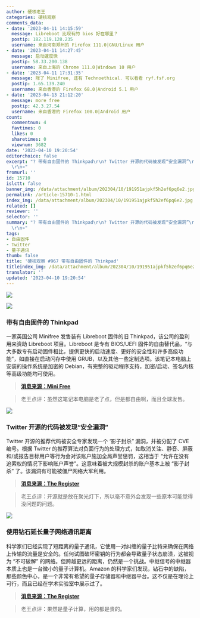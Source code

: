 ```yaml
---
author: 硬核老王
categories: 硬核观察
comments_data:
- date: '2023-04-11 14:15:59'
  message: Libreboot 比现有的 bios 好在哪里？
  postip: 182.119.128.235
  username: 来自河南郑州的 Firefox 111.0|GNU/Linux 用户
- date: '2023-04-11 14:27:45'
  message: 启动速度快
  postip: 58.33.200.138
  username: 来自上海的 Chrome 111.0|Windows 10 用户
- date: '2023-04-11 17:31:35'
  message: 除了 Minifree, 还有 Technoethical. 可以看看 ryf.fsf.org
  postip: 1.65.139.240
  username: 来自香港的 Firefox 68.0|Android 5.1 用户
- date: '2023-04-13 21:12:20'
  message: more free
  postip: 42.3.27.54
  username: 来自香港的 Firefox 100.0|Android 用户
count:
  commentnum: 4
  favtimes: 0
  likes: 0
  sharetimes: 0
  viewnum: 3682
date: '2023-04-10 19:20:54'
editorchoice: false
excerpt: "? 带有自由固件的 Thinkpad\r\n? Twitter 开源的代码被发现“安全漏洞”\r\n? 使用钻石延长量子网络通讯距离\r\n»
  \r\n»"
fromurl: ''
id: 15710
islctt: false
banner_img: /data/attachment/album/202304/10/191951ajpkf5h2ef6pq6e2.jpg
permalink: /article-15710-1.html
index_img: /data/attachment/album/202304/10/191951ajpkf5h2ef6pq6e2.jpg
related: []
reviewer: ''
selector: ''
summary: "? 带有自由固件的 Thinkpad\r\n? Twitter 开源的代码被发现“安全漏洞”\r\n? 使用钻石延长量子网络通讯距离\r\n»
  \r\n»"
tags:
- 自由固件
- Twitter
- 量子通讯
thumb: false
title: '硬核观察 #967 带有自由固件的 Thinkpad'
titleindex_img: /data/attachment/album/202304/10/191951ajpkf5h2ef6pq6e2.jpg
translator: ''
updated: '2023-04-10 19:20:54'
---
```


![](/data/attachment/album/202304/10/191951ajpkf5h2ef6pq6e2.jpg)


![](/data/attachment/album/202304/10/192001tvoqqcoc3cna33xn.jpg)


### 带有自由固件的 Thinkpad


一家英国公司 Minifree 发售装有 Libreboot 固件的旧 Thinkpad，该公司的盈利用来资助 Libreboot 项目。Libreboot 是专有 BIOS/UEFI 固件的自由替代品，“与大多数专有启动固件相比，提供更快的启动速度、更好的安全性和许多高级功能”，如直接在启动闪存中使用 GRUB，以及其他一些定制选项。该笔记本电脑上安装的操作系统是加密的 Debian，有完整的驱动程序支持，加密/启动、签名内核等高级功能均可使用。



> 
> **[消息来源：Mini Free](https://minifree.org/)**
> 
> 
> 



> 
> 老王点评：虽然这笔记本电脑是老了点，但是都自由啊，而且全球发售。
> 
> 
> 


![](/data/attachment/album/202304/10/192012w12ulsqcha6wmqcs.jpg)


### Twitter 开源的代码被发现“安全漏洞”


Twitter 开源的推荐代码被安全专家发现一个 ‘影子封杀” 漏洞，并被分配了 CVE 编号。根据 Twitter 的推荐算法对负面行为的处理方式，如取消关注、静音、屏蔽和/或报告目标用户等行为会对该账户施加全局声誉惩罚，这相当于 “允许在没有追索权的情况下影响账户声誉”。这意味着被大规模封杀的账户基本上被 “影子封杀” 了。该漏洞有可能被僵尸网络大军利用。



> 
> **[消息来源：The Register](https://www.theregister.com/2023/04/07/twitter_code_cve_substack/)**
> 
> 
> 



> 
> 老王点评：开源就是放在聚光灯下，所以毫不意外会发现一些原本可能觉得没问题的问题。
> 
> 
> 


![](/data/attachment/album/202304/10/192026txkb17lzabxz7m0l.jpg)


### 使用钻石延长量子网络通讯距离


科学家们已经实现了短距离的量子通讯，它使用一对纠缠的量子比特来确保在网络上传输的流量是安全的。任何试图破坏密钥的行为都会导致量子状态崩溃，这被视为 “不可破解” 的网络。但跨越更远的距离，仍然是一个挑战。中继信号的中继器本质上也是一台微小的量子计算机。Amazon 的科学家们发现，钻石中的缺陷，那些颜色中心，是一个非常有希望的量子存储器和中继器平台。这不仅是在理论上可行，而且已经在学术实验室中展示过了。



> 
> **[消息来源：The Register](https://www.theregister.com/2023/04/06/amazon_quantum_networks_diamonds/)**
> 
> 
> 



> 
> 老王点评：果然是量子计算，用的都是贵的。
> 
> 
>